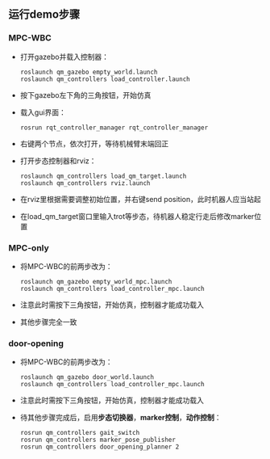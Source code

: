 ## 运行demo步骤

### MPC-WBC

- 打开gazebo并载入控制器：
  
  ```
  roslaunch qm_gazebo empty_world.launch
  roslaunch qm_controllers load_controller.launch
  ```

- 按下gazebo左下角的三角按钮，开始仿真

- 载入gui界面：
  
  ```
  rosrun rqt_controller_manager rqt_controller_manager
  ```

- 右键两个节点，依次打开，等待机械臂末端回正

- 打开步态控制器和rviz：
  
  ```
  roslaunch qm_controllers load_qm_target.launch 
  roslaunch qm_controllers rviz.launch
  ```

- 在rviz里根据需要调整初始位置，并右键send position，此时机器人应当站起

- 在load_qm_target窗口里输入trot等步态，待机器人稳定行走后修改marker位置

### MPC-only

- 将MPC-WBC的前两步改为：
  
  ```
  roslaunch qm_gazebo empty_world_mpc.launch
  roslaunch qm_controllers load_controller_mpc.launch
  ```

- 注意此时需按下三角按钮，开始仿真，控制器才能成功载入

- 其他步骤完全一致

### door-opening

- 将MPC-WBC的前两步改为：
  
  ```
  roslaunch qm_gazebo door_world.launch
  roslaunch qm_controllers load_controller_mpc.launch
  ```

- 注意此时需按下三角按钮，开始仿真，控制器才能成功载入

- 待其他步骤完成后，启用**步态切换器**，**marker控制**，**动作控制**：
  
  ```
  rosrun qm_controllers gait_switch 
  rosrun qm_controllers marker_pose_publisher 
  rosrun qm_controllers door_opening_planner 2
  ```